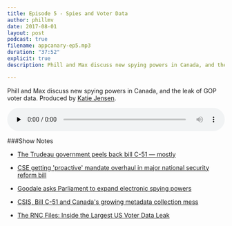 ```yaml
---
title: Episode 5 - Spies and Voter Data
author: phillmv
date: 2017-08-01
layout: post
podcast: true
filename: appcanary-ep5.mp3
duration: "37:52"
explicit: true
description: Phill and Max discuss new spying powers in Canada, and the leak of GOP voter data

---
```


Phill and Max discuss new spying powers in Canada, and the leak of GOP voter data. Produced by [Katie Jensen](https://twitter.com/katiejensen).

<audio controls preload="none" style="width: 100%;">
	<source src="/mp3/appcanary-ep5.mp3" type="audio/mpeg">
	Your browser does not support the audio element.
</audio>

###Show Notes


* [The Trudeau government peels back bill C-51 — mostly](https://news.vice.com/story/the-trudeau-government-peels-back-bill-c-51-mostly)
* [CSE getting 'proactive' mandate overhaul in major national security reform bill](http://ipolitics.ca/2017/06/20/goodale-pitches-panel-of-experts-in-major-national-security-reform-bill/)
* [Goodale asks Parliament to expand electronic spying powers](http://www.nationalobserver.com/2017/06/20/news/goodale-asks-parliament-expand-electronic-spying-powers)
* [CSIS, Bill C-51 and Canada's growing metadata collection mess](http://www.cbc.ca/news/canada/manitoba/canada-csis-metadata-collection-privacy-concerns-bill-c51-1.3798564)

* [The RNC Files: Inside the Largest US Voter Data Leak](https://www.upguard.com/breaches/the-rnc-files)
